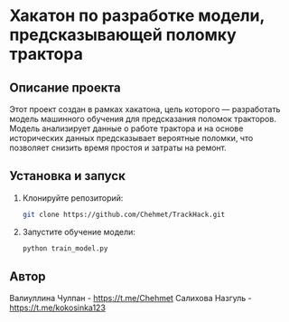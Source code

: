 # Хакатон по разработке модели, предсказывающей поломку трактора

## Описание проекта

Этот проект создан в рамках хакатона, цель которого — разработать модель машинного обучения для предсказания поломок тракторов. Модель анализирует данные о работе трактора и на основе исторических данных предсказывает вероятные поломки, что позволяет снизить время простоя и затраты на ремонт.

## Установка и запуск

1. Клонируйте репозиторий:

   ```bash
   git clone https://github.com/Chehmet/TrackHack.git
   ```

2. Запустите обучение модели:

   ```bash
   python train_model.py
   ```


## Автор

Валиуллина Чулпан - https://t.me/Chehmet
Салихова Назгуль - https://t.me/kokosinka123

